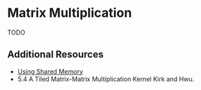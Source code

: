 # Matrix Multiplication
TODO

## Additional Resources
- [Using Shared Memory](https://docs.nvidia.com/cuda/cuda-c-programming-guide/index.html#shared-memory)
- 5.4 A Tiled Matrix-Matrix Multiplication Kernel Kirk and Hwu.
